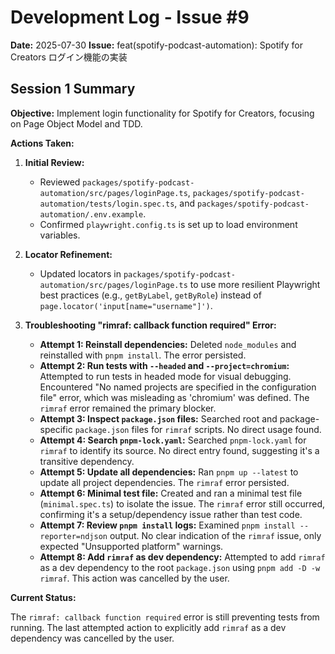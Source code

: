 # Development Log - Issue #9

**Date:** 2025-07-30
**Issue:** feat(spotify-podcast-automation): Spotify for Creators ログイン機能の実装

## Session 1 Summary

**Objective:** Implement login functionality for Spotify for Creators, focusing on Page Object Model and TDD.

**Actions Taken:**

1.  **Initial Review:**
    *   Reviewed `packages/spotify-podcast-automation/src/pages/loginPage.ts`, `packages/spotify-podcast-automation/tests/login.spec.ts`, and `packages/spotify-podcast-automation/.env.example`.
    *   Confirmed `playwright.config.ts` is set up to load environment variables.

2.  **Locator Refinement:**
    *   Updated locators in `packages/spotify-podcast-automation/src/pages/loginPage.ts` to use more resilient Playwright best practices (e.g., `getByLabel`, `getByRole`) instead of `page.locator('input[name="username"]')`.

3.  **Troubleshooting "rimraf: callback function required" Error:**
    *   **Attempt 1: Reinstall dependencies:** Deleted `node_modules` and reinstalled with `pnpm install`. The error persisted.
    *   **Attempt 2: Run tests with `--headed` and `--project=chromium`:** Attempted to run tests in headed mode for visual debugging. Encountered "No named projects are specified in the configuration file" error, which was misleading as 'chromium' was defined. The `rimraf` error remained the primary blocker.
    *   **Attempt 3: Inspect `package.json` files:** Searched root and package-specific `package.json` files for `rimraf` scripts. No direct usage found.
    *   **Attempt 4: Search `pnpm-lock.yaml`:** Searched `pnpm-lock.yaml` for `rimraf` to identify its source. No direct entry found, suggesting it's a transitive dependency.
    *   **Attempt 5: Update all dependencies:** Ran `pnpm up --latest` to update all project dependencies. The `rimraf` error persisted.
    *   **Attempt 6: Minimal test file:** Created and ran a minimal test file (`minimal.spec.ts`) to isolate the issue. The `rimraf` error still occurred, confirming it's a setup/dependency issue rather than test code.
    *   **Attempt 7: Review `pnpm install` logs:** Examined `pnpm install --reporter=ndjson` output. No clear indication of the `rimraf` issue, only expected "Unsupported platform" warnings.
    *   **Attempt 8: Add `rimraf` as dev dependency:** Attempted to add `rimraf` as a dev dependency to the root `package.json` using `pnpm add -D -w rimraf`. This action was cancelled by the user.

**Current Status:**

The `rimraf: callback function required` error is still preventing tests from running. The last attempted action to explicitly add `rimraf` as a dev dependency was cancelled by the user.
